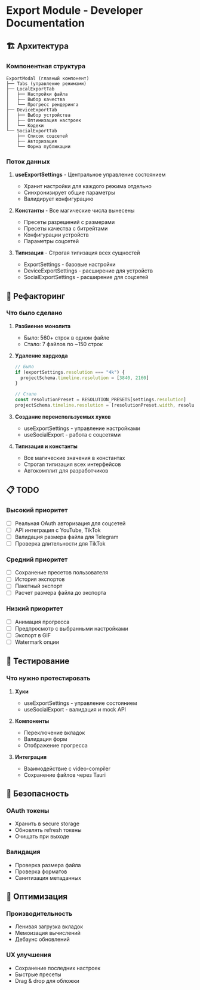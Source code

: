 # Export Module - Developer Documentation

## 🏗️ Архитектура

### Компонентная структура

```
ExportModal (главный компонент)
├── Tabs (управление режимами)
├── LocalExportTab
│   ├── Настройки файла
│   ├── Выбор качества
│   └── Прогресс рендеринга
├── DeviceExportTab  
│   ├── Выбор устройства
│   ├── Оптимизация настроек
│   └── Кодеки
└── SocialExportTab
    ├── Список соцсетей
    ├── Авторизация
    └── Форма публикации
```

### Поток данных

1. **useExportSettings** - Центральное управление состоянием
   - Хранит настройки для каждого режима отдельно
   - Синхронизирует общие параметры
   - Валидирует конфигурацию

2. **Константы** - Все магические числа вынесены
   - Пресеты разрешений с размерами
   - Пресеты качества с битрейтами
   - Конфигурации устройств
   - Параметры соцсетей

3. **Типизация** - Строгая типизация всех сущностей
   - ExportSettings - базовые настройки
   - DeviceExportSettings - расширение для устройств
   - SocialExportSettings - расширение для соцсетей

## 🔨 Рефакторинг

### Что было сделано

1. **Разбиение монолита**
   - Было: 560+ строк в одном файле
   - Стало: 7 файлов по ~150 строк

2. **Удаление хардкода**
   ```typescript
   // Было
   if (exportSettings.resolution === "4k") {
     projectSchema.timeline.resolution = [3840, 2160]
   }
   
   // Стало
   const resolutionPreset = RESOLUTION_PRESETS[settings.resolution]
   projectSchema.timeline.resolution = [resolutionPreset.width, resolutionPreset.height]
   ```

3. **Создание переиспользуемых хуков**
   - useExportSettings - управление настройками
   - useSocialExport - работа с соцсетями

4. **Типизация и константы**
   - Все магические значения в константах
   - Строгая типизация всех интерфейсов
   - Автокомплит для разработчиков

## 📋 TODO

### Высокий приоритет
- [ ] Реальная OAuth авторизация для соцсетей
- [ ] API интеграция с YouTube, TikTok
- [ ] Валидация размера файла для Telegram
- [ ] Проверка длительности для TikTok

### Средний приоритет
- [ ] Сохранение пресетов пользователя
- [ ] История экспортов
- [ ] Пакетный экспорт
- [ ] Расчет размера файла до экспорта

### Низкий приоритет
- [ ] Анимация прогресса
- [ ] Предпросмотр с выбранными настройками
- [ ] Экспорт в GIF
- [ ] Watermark опции

## 🧪 Тестирование

### Что нужно протестировать

1. **Хуки**
   - useExportSettings - управление состоянием
   - useSocialExport - валидация и mock API

2. **Компоненты**
   - Переключение вкладок
   - Валидация форм
   - Отображение прогресса

3. **Интеграция**
   - Взаимодействие с video-compiler
   - Сохранение файлов через Tauri

## 🔐 Безопасность

### OAuth токены
- Хранить в secure storage
- Обновлять refresh токены
- Очищать при выходе

### Валидация
- Проверка размера файла
- Проверка форматов
- Санитизация метаданных

## 🚀 Оптимизация

### Производительность
- Ленивая загрузка вкладок
- Мемоизация вычислений
- Дебаунс обновлений

### UX улучшения
- Сохранение последних настроек
- Быстрые пресеты
- Drag & drop для обложки